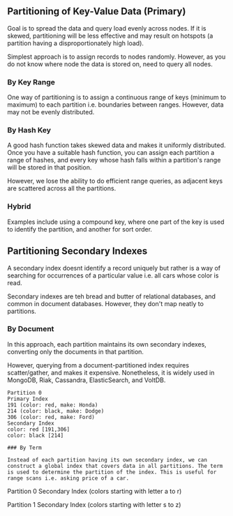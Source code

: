 ## Partitioning of Key-Value Data (Primary)

Goal is to spread the data and query load evenly across nodes. If it is skewed, partitioning will be less effective and may result on hotspots (a partition having a disproportionately high load).

Simplest approach is to assign records to nodes randomly. However, as you do not know where node the data is stored on, need to query all nodes.

### By Key Range

One way of partitioning is to assign a continuous range of keys (minimum to maximum) to each partition i.e. boundaries between ranges. However, data may not be evenly distributed. 

### By Hash Key

A good hash function takes skewed data and makes it uniformly distributed. Once you have a suitable hash function, you can assign each partition a range of hashes, and every key whose hash falls within a partition's range will be stored in that position.

However, we lose the ability to do efficient range queries, as adjacent keys are scattered across all the partitions.

### Hybrid

Examples include using a compound key, where one part of the key is used to identify the partition, and another for sort order.

## Partitioning Secondary Indexes

A secondary index doesnt identify a record uniquely but rather is a way of searching for occurrences of a particular value i.e. all cars whose color is read. 

Secondary indexes are teh bread and butter of relational databases, and common in document databases. However, they don't map neatly to partitions.

### By Document

In this approach, each partition maintains its own secondary indexes, converting only the documents in that partition. 

However, querying from a document-partitioned index requires scatter/gather, and makes it expensive. Nonetheless, it is widely used in MongoDB, Riak, Cassandra, ElasticSearch, and VoltDB.

```
Partition 0
Primary Index
191 (color: red, make: Honda)
214 (color: black, make: Dodge)
306 (color: red, make: Ford)
Secondary Index
color: red [191,306]
color: black [214]

### By Term

Instead of each partition having its own secondary index, we can construct a global index that covers data in all partitions. The term is used to determine the partition of the index. This is useful for range scans i.e. asking price of a car. 

```
Partition 0
Secondary Index (colors starting with letter a to r)

Partition 1
Secondary Index (colors starting with letter s to z)
```


```